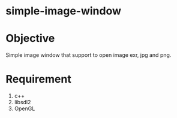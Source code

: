 # simple-image-window

# Objective
Simple image window that support to open image exr, jpg and png.

# Requirement
1. c++
2. libsdl2
3. OpenGL